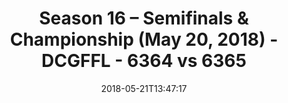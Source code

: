 ---
title: Season 16 – Semifinals & Championship (May 20, 2018) - DCGFFL - 6364 vs 6365
teams_score:
- team: 6364
  score:
- team: 6365
  score: 22
mvp: Kevin S. (Red), Will J. (Royal)
game-ball: Kevin H. (Red), Ben H. (Royal)
sportsperson: Nolan L. (Red), Lindsay W. (Royal)
season: 16
week:
date: '2018-05-21T13:47:17'
pageid: season-16-semifinals-championship-may-20-2018-6364-vs-6365
---